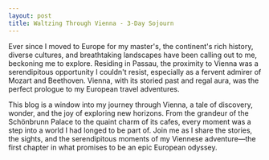```yaml
---
layout: post
title: Waltzing Through Vienna - 3-Day Sojourn
---
```


Ever since I moved to Europe for my master's, the continent's rich history, diverse cultures, and breathtaking landscapes have been calling out to me, beckoning me to explore. Residing in Passau, the proximity to Vienna was a serendipitous opportunity I couldn't resist, especially as a fervent admirer of Mozart and Beethoven. Vienna, with its storied past and regal aura, was the perfect prologue to my European travel adventures.

This blog is a window into my journey through Vienna, a tale of discovery, wonder, and the joy of exploring new horizons. From the grandeur of the Schönbrunn Palace to the quaint charm of its cafes, every moment was a step into a world I had longed to be part of. Join me as I share the stories, the sights, and the serendipitous moments of my Viennese adventure—the first chapter in what promises to be an epic European odyssey.